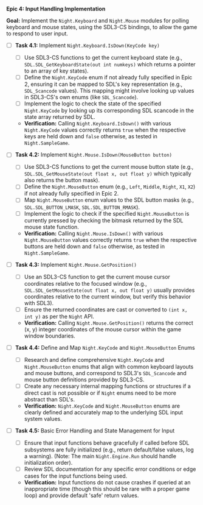
**Epic 4: Input Handling Implementation**

**Goal:** Implement the `Night.Keyboard` and `Night.Mouse` modules for polling keyboard and mouse states, using the SDL3-CS bindings, to allow the game to respond to user input.

- [ ] **Task 4.1:** Implement `Night.Keyboard.IsDown(KeyCode key)`
    - [ ] Use SDL3-CS functions to get the current keyboard state (e.g., `SDL.SDL_GetKeyboardState(out int numkeys)` which returns a pointer to an array of key states).
    - [ ] Define the `Night.KeyCode` enum if not already fully specified in Epic 2, ensuring it can be mapped to SDL's key representation (e.g., `SDL_Scancode` values). This mapping might involve looking up values in SDL3-CS's own enums (like `SDL_Scancode`).
    - [ ] Implement the logic to check the state of the specified `Night.KeyCode` by looking up its corresponding SDL scancode in the state array returned by SDL.
    - **Verification:** Calling `Night.Keyboard.IsDown()` with various `Night.KeyCode` values correctly returns `true` when the respective keys are held down and `false` otherwise, as tested in `Night.SampleGame`.

- [ ] **Task 4.2:** Implement `Night.Mouse.IsDown(MouseButton button)`
    - [ ] Use SDL3-CS functions to get the current mouse button state (e.g., `SDL.SDL_GetMouseState(out float x, out float y)` which typically also returns the button mask).
    - [ ] Define the `Night.MouseButton` enum (e.g., `Left`, `Middle`, `Right`, `X1`, `X2`) if not already fully specified in Epic 2.
    - [ ] Map `Night.MouseButton` enum values to the SDL button masks (e.g., `SDL.SDL_BUTTON_LMASK`, `SDL.SDL_BUTTON_RMASK`).
    - [ ] Implement the logic to check if the specified `Night.MouseButton` is currently pressed by checking the bitmask returned by the SDL mouse state function.
    - **Verification:** Calling `Night.Mouse.IsDown()` with various `Night.MouseButton` values correctly returns `true` when the respective buttons are held down and `false` otherwise, as tested in `Night.SampleGame`.

- [ ] **Task 4.3:** Implement `Night.Mouse.GetPosition()`
    - [ ] Use an SDL3-CS function to get the current mouse cursor coordinates relative to the focused window (e.g., `SDL.SDL_GetMouseState(out float x, out float y)` usually provides coordinates relative to the current window, but verify this behavior with SDL3).
    - [ ] Ensure the returned coordinates are cast or converted to `(int x, int y)` as per the `Night` API.
    - **Verification:** Calling `Night.Mouse.GetPosition()` returns the correct (x, y) integer coordinates of the mouse cursor within the game window boundaries.

- [ ] **Task 4.4:** Define and Map `Night.KeyCode` and `Night.MouseButton` Enums
    - [ ] Research and define comprehensive `Night.KeyCode` and `Night.MouseButton` enums that align with common keyboard layouts and mouse buttons, and correspond to SDL3's `SDL_Scancode` and mouse button definitions provided by SDL3-CS.
    - [ ] Create any necessary internal mapping functions or structures if a direct cast is not possible or if `Night` enums need to be more abstract than SDL's.
    - **Verification:** `Night.KeyCode` and `Night.MouseButton` enums are clearly defined and accurately map to the underlying SDL input system values.

- [ ] **Task 4.5:** Basic Error Handling and State Management for Input
    - [ ] Ensure that input functions behave gracefully if called before SDL subsystems are fully initialized (e.g., return default/false values, log a warning). (Note: The main `Night.Engine.Run` should handle initialization order).
    - [ ] Review SDL documentation for any specific error conditions or edge cases for the input functions being used.
    - **Verification:** Input functions do not cause crashes if queried at an inappropriate time (though this should be rare with a proper game loop) and provide default 'safe' return values.
